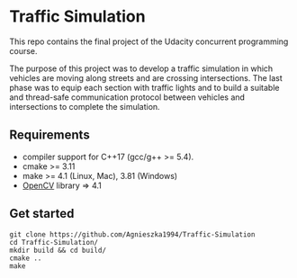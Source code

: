 # Traffic Simulation




This repo contains the final project of the Udacity concurrent programming course. 

The purpose of this project was to develop a traffic simulation in which vehicles are moving along streets and are crossing intersections. 
The last phase was to equip each section with traffic lights and to build a suitable and thread-safe communication protocol between vehicles and intersections to complete the simulation. 

## Requirements

- compiler support for C++17 (gcc/g++ >= 5.4).
- cmake >= 3.11
- make >= 4.1 (Linux, Mac), 3.81 (Windows)
- [OpenCV](https://docs.opencv.org/master/) library => 4.1

## Get started
```shell
git clone https://github.com/Agnieszka1994/Traffic-Simulation
cd Traffic-Simulation/
mkdir build && cd build/
cmake ..
make
```


